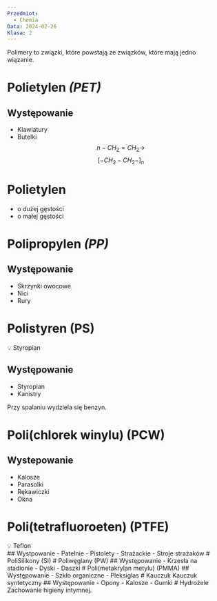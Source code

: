 ```yaml
---
Przedmiot:
  - Chemia
Data: 2024-02-26
Klasa: 2
---
```

Polimery to związki, które powstają ze związków, które mają jedno wiązanie.
# Polietylen *(PET)*
## Występowanie
- Klawiatury
- Butelki
$$ n-CH_2=CH_2 \rightarrow $$
$$ [-CH_2-CH_2-]_n $$
# Polietylen
- o dużej gęstości
- o małej gęstości
# Polipropylen *(PP)*

## Występowanie
- Skrzynki owocowe
- Nici
- Rury
# Polistyren (PS)

<aside> 💡 Styropian

</aside>

## Występowanie
- Styropian
- Kanistry

Przy spalaniu wydziela się benzyn.
# Poli(chlorek winylu) (PCW)
## Wystepowanie
- Kalosze
- Parasolki
- Rękawiczki
- Okna
# Poli(tetrafluoroeten) (PTFE)

<aside> 💡 Teflon

</aside>
## Wystpowanie
- Patelnie
- Pistolety
- Strażackie
- Stroje strażaków
# PoliSilikony (SI)
# Poliwęglany (PW)
## Występowanie
- Krzesła na stadionie
- Dyski
- Daszki
# Poli(metakrylan metylu) (PMMA)
## Występowanie
- Szkło organiczne
- Pleksiglas
# Kauczuk
Kauczuk syntetyczny
## Występowanie
- Opony
- Kalosze
- Gumki
# Hydrożele
Zachowanie higieny intymnej.